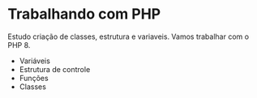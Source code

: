 # Trabalhando com PHP

Estudo criação de classes, estrutura e variaveis. Vamos trabalhar com o PHP 8.

- Variáveis
- Estrutura de controle
- Funções
- Classes

